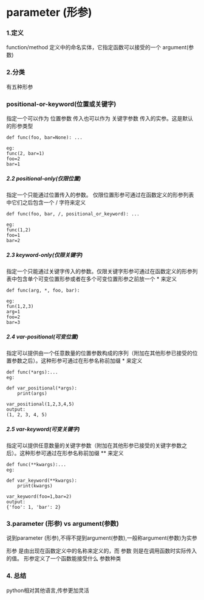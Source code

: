 # parameter (形参)



### 1.定义
function/method 定义中的命名实体，它指定函数可以接受的一个 argument(参数)

### 2.分类
有五种形参

### positional-or-keyword(位置或关键字)
指定一个可以作为 位置参数 传入也可以作为 关键字参数 传入的实参。这是默认的形参类型
```
def func(foo, bar=None): ...

eg:
func(2, bar=1)
foo=2
bar=1
```
##### 2.2 positional-only(仅限位置)
指定一个只能通过位置传入的参数。 仅限位置形参可通过在函数定义的形参列表中它们之后包含一个 / 字符来定义

```
def func(foo, bar, /, positional_or_keyword): ...

eg:
func(1,2)
foo=1
bar=2

```


##### 2.3 keyword-only(仅限关键字)

指定一个只能通过关键字传入的参数。仅限关键字形参可通过在函数定义的形参列表中包含单个可变位置形参或者在多个可变位置形参之前放一个 * 来定义

```
def func(arg, *, foo, bar):

eg:
fun(1,2,3)
arg=1
foo=2
bar=3
```

##### 2.4 var-positional(可变位置)
指定可以提供由一个任意数量的位置参数构成的序列（附加在其他形参已接受的位置参数之后）。这种形参可通过在形参名称前加缀 * 来定义

```
def func(*args):...
eg:

def var_positional(*args):
    print(args)

var_positional(1,2,3,4,5)
output:
(1, 2, 3, 4, 5)
```

##### 2.5 var-keyword(可变关键字)

指定可以提供任意数量的关键字参数（附加在其他形参已接受的关键字参数之后）。这种形参可通过在形参名称前加缀 ** 来定义

```
def func(**kwargs):...
eg:

def var_keyword(**kwargs):
    print(kwargs)

var_keyword(foo=1,bar=2)
output:
{'foo': 1, 'bar': 2}
```

### 3.parameter (形参) vs argument(参数)

说到parameter (形参),不得不提到argument(参数),一般称argument(参数)为实参

形参 是由出现在函数定义中的名称来定义的，而 参数 则是在调用函数时实际传入的值。 形参定义了一个函数能接受什么 参数种类


### 4. 总结

python相对其他语言,传参更加灵活
